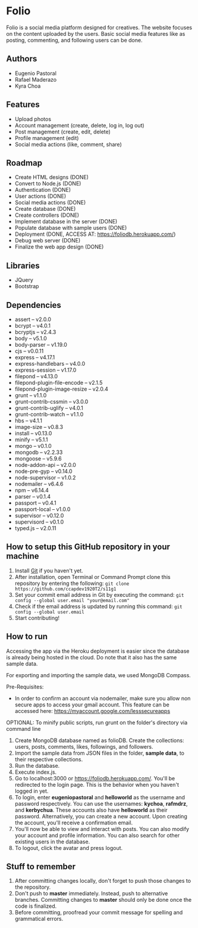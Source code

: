 # Folio

Folio is a social media platform designed for creatives. The website focuses on the content uploaded by the users. Basic social media features like as posting, commenting, and following users can be done.

## Authors
- Eugenio Pastoral
- Rafael Maderazo
- Kyra Choa

## Features
- Upload photos
- Account management (create, delete, log in, log out)
- Post management (create, edit, delete)
- Profile management (edit)
- Social media actions (like, comment, share)

## Roadmap
- Create HTML designs (DONE)
- Convert to Node.js (DONE)
- Authentication (DONE)
- User actions (DONE)
- Social media actions (DONE)
- Create database (DONE)
- Create controllers (DONE)
- Implement database in the server (DONE)
- Populate database with sample users (DONE)
- Deployment (DONE, ACCESS AT: https://foliodb.herokuapp.com/)
- Debug web server (DONE)
- Finalize the web app design (DONE)

## Libraries
- JQuery
- Bootstrap

## Dependencies
- assert – v2.0.0
- bcrypt – v4.0.1
- bcryptjs – v2.4.3
- body – v5.1.0
- body-parser – v1.19.0
- cjs – v0.0.11
- express – v4.17.1
- express-handlebars – v4.0.0
- express-session – v1.17.0
- filepond – v4.13.0
- filepond-plugin-file-encode – v2.1.5
- filepond-plugin-image-resize – v2.0.4
- grunt – v1.1.0
- grunt-contrib-cssmin – v3.0.0
- grunt-contrib-uglify – v4.0.1
- grunt-contrib-watch – v1.1.0
- hbs – v4.1.1
- image-size – v0.8.3
- install – v0.13.0
- minify – v5.1.1
- mongo – v0.1.0
- mongodb – v2.2.33
- mongoose – v5.9.6
- node-addon-api – v2.0.0
- node-pre-gyp – v0.14.0
- node-supervisor – v1.0.2
- nodemailer – v6.4.6
- npm – v6.14.4
- parser – v0.1.4
- passport – v0.4.1
- passport-local – v1.0.0
- supervisor – v0.12.0
- supervisord – v0.1.0
- typed.js – v2.0.11

## How to setup this GitHub repository in your machine

1. Install [Git](https://git-scm.com/downloads) if you haven't yet.
2. After installation, open Terminal or Command Prompt clone this repository by entering the following:
`git clone https://github.com/ccapdev1920T2/s11g1`
3. Set your commit email address in Git by executing the command:
`git config --global user.email "your@email.com"`
4. Check if the email address is updated by running this command:
`git config --global user.email`
5. Start contributing!

## How to run
Accessing the app via the Heroku deployment is easier since the database is already being hosted in the cloud. Do note that it also has the same sample data.

For exporting and importing the sample data, we used MongoDB Compass.

Pre-Requisites:
- In order to confirm an account via nodemailer, make sure you allow non secure apps to access your gmail account. This feature can be accessed here: https://myaccount.google.com/lesssecureapps

OPTIONAL: To minify public scripts, run grunt on the folder's directory via command line
1. Create MongoDB database named as folioDB. Create the collections: users, posts, comments, likes, followings, and followers.
2. Import the sample data from JSON files in the folder, **sample data**, to their respective collections.
3. Run the database.
4. Execute index.js.
5. Go to localhost:3000 or https://foliodb.herokuapp.com/. You'll be redirected to the login page. This is the behavior when you haven't logged in yet.
6. To login, enter **eugeniopastoral** and **helloworld** as the username and password respectively. You can use the usernames: **kychoa**, **rafmdrz**, and **kerbychua**. These accounts also have **helloworld** as their password. Alternatively, you can create a new account. Upon creating the account, you'll receive a confirmation email.
7. You'll now be able to view and interact with posts. You can also modify your account and profile information. 
   You can also search for other existing users in the database.
8. To logout, click the avatar and press logout.

## Stuff to remember

1. After committing changes locally, don't forget to push those changes to the repository.
2. Don't push to **master** immediately. Instead, push to alternative branches. Committing changes to **master** should only be done once the code is finalized.
3. Before committing, proofread your commit message for spelling and grammatical errors.
